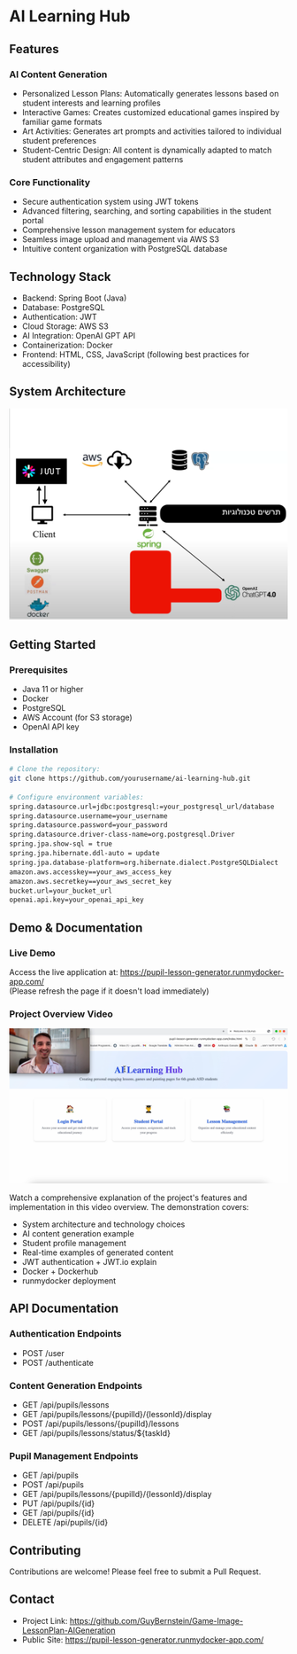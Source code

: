 # AI Learning Hub

## Features

### AI Content Generation
- Personalized Lesson Plans: Automatically generates lessons based on student interests and learning profiles
- Interactive Games: Creates customized educational games inspired by familiar game formats
- Art Activities: Generates art prompts and activities tailored to individual student preferences
- Student-Centric Design: All content is dynamically adapted to match student attributes and engagement patterns

### Core Functionality
- Secure authentication system using JWT tokens
- Advanced filtering, searching, and sorting capabilities in the student portal
- Comprehensive lesson management system for educators
- Seamless image upload and management via AWS S3
- Intuitive content organization with PostgreSQL database

## Technology Stack
- Backend: Spring Boot (Java)
- Database: PostgreSQL
- Authentication: JWT
- Cloud Storage: AWS S3
- AI Integration: OpenAI GPT API
- Containerization: Docker
- Frontend: HTML, CSS, JavaScript (following best practices for accessibility)

## System Architecture
![System Architecture](architecture-diagram.png)

## Getting Started

### Prerequisites
- Java 11 or higher
- Docker
- PostgreSQL
- AWS Account (for S3 storage)
- OpenAI API key

### Installation
```bash
# Clone the repository:
git clone https://github.com/yourusername/ai-learning-hub.git

# Configure environment variables:
spring.datasource.url=jdbc:postgresql:=your_postgresql_url/database
spring.datasource.username=your_username
spring.datasource.password=your_password
spring.datasource.driver-class-name=org.postgresql.Driver
spring.jpa.show-sql = true
spring.jpa.hibernate.ddl-auto = update
spring.jpa.database-platform=org.hibernate.dialect.PostgreSQLDialect
amazon.aws.accesskey==your_aws_access_key
amazon.aws.secretkey==your_aws_secret_key
bucket.url=your_bucket_url
openai.api.key=your_openai_api_key
```
## Demo & Documentation

### Live Demo
Access the live application at: https://pupil-lesson-generator.runmydocker-app.com/  
(Please refresh the page if it doesn't load immediately)

### Project Overview Video
[![AI Learning Hub Overview](video_thumbnail.jpg)](https://www.youtube.com/watch?v=1flCuz2F4eM)

Watch a comprehensive explanation of the project's features and implementation in this video overview. The demonstration covers:
- System architecture and technology choices
- AI content generation example
- Student profile management
- Real-time examples of generated content
- JWT authentication + JWT.io explain
- Docker + Dockerhub
- runmydocker deployment

## API Documentation

### Authentication Endpoints
- POST /user
- POST /authenticate

### Content Generation Endpoints
- GET /api/pupils/lessons
- GET /api/pupils/lessons/{pupilId}/{lessonId}/display
- POST /api/pupils/lessons/{pupilId}/lessons
- GET /api/pupils/lessons/status/${taskId}

### Pupil Management Endpoints
- GET /api/pupils
- POST /api/pupils
- GET /api/pupils/lessons/{pupilId}/{lessonId}/display
- PUT /api/pupils/{id}
- GET /api/pupils/{id}
- DELETE /api/pupils/{id}

## Contributing
Contributions are welcome! Please feel free to submit a Pull Request.

## Contact
- Project Link: https://github.com/GuyBernstein/Game-Image-LessonPlan-AIGeneration
- Public Site: https://pupil-lesson-generator.runmydocker-app.com/
